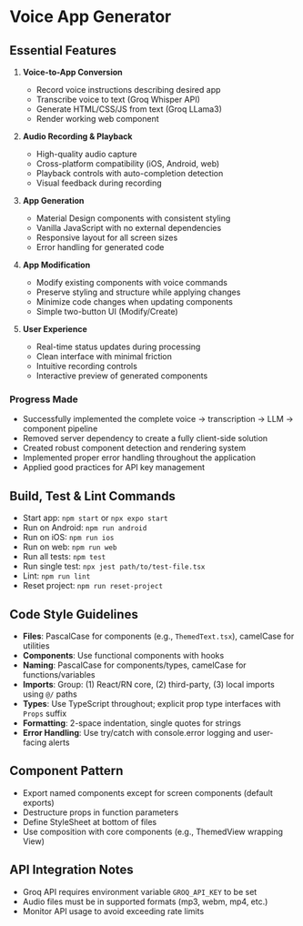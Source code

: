 # Voice App Generator

## Essential Features

1. **Voice-to-App Conversion**
   - Record voice instructions describing desired app
   - Transcribe voice to text (Groq Whisper API)
   - Generate HTML/CSS/JS from text (Groq LLama3)
   - Render working web component

2. **Audio Recording & Playback**
   - High-quality audio capture
   - Cross-platform compatibility (iOS, Android, web)
   - Playback controls with auto-completion detection
   - Visual feedback during recording

3. **App Generation**
   - Material Design components with consistent styling
   - Vanilla JavaScript with no external dependencies
   - Responsive layout for all screen sizes
   - Error handling for generated code

4. **App Modification**
   - Modify existing components with voice commands
   - Preserve styling and structure while applying changes
   - Minimize code changes when updating components
   - Simple two-button UI (Modify/Create)

5. **User Experience**
   - Real-time status updates during processing
   - Clean interface with minimal friction
   - Intuitive recording controls
   - Interactive preview of generated components

### Progress Made
- Successfully implemented the complete voice → transcription → LLM → component pipeline
- Removed server dependency to create a fully client-side solution
- Created robust component detection and rendering system
- Implemented proper error handling throughout the application
- Applied good practices for API key management

## Build, Test & Lint Commands
- Start app: `npm start` or `npx expo start`
- Run on Android: `npm run android`
- Run on iOS: `npm run ios`
- Run on web: `npm run web`
- Run all tests: `npm test`
- Run single test: `npx jest path/to/test-file.tsx`
- Lint: `npm run lint`
- Reset project: `npm run reset-project`

## Code Style Guidelines
- **Files**: PascalCase for components (e.g., `ThemedText.tsx`), camelCase for utilities
- **Components**: Use functional components with hooks
- **Naming**: PascalCase for components/types, camelCase for functions/variables
- **Imports**: Group: (1) React/RN core, (2) third-party, (3) local imports using `@/` paths
- **Types**: Use TypeScript throughout; explicit prop type interfaces with `Props` suffix
- **Formatting**: 2-space indentation, single quotes for strings
- **Error Handling**: Use try/catch with console.error logging and user-facing alerts

## Component Pattern
- Export named components except for screen components (default exports)
- Destructure props in function parameters
- Define StyleSheet at bottom of files
- Use composition with core components (e.g., ThemedView wrapping View)

## API Integration Notes
- Groq API requires environment variable `GROQ_API_KEY` to be set
- Audio files must be in supported formats (mp3, webm, mp4, etc.)
- Monitor API usage to avoid exceeding rate limits
